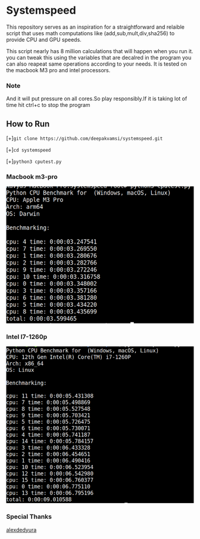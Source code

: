 # Systemspeed
This repository serves as an inspiration for a straightforward and relaible script that uses math computations like (add,sub,mult,div,sha256) to provide CPU and GPU speeds.

This script nearly has 8 million calculations that will happen when you run it. you can tweak this using the variables that are decalred in the program you can also reapeat same operations according to your needs.
It is tested on the macbook M3 pro and intel processors. 

### Note
And it will put pressure on  all cores.So play responsibly.If it is taking lot of time hit ctrl+c to stop the program 

## How to Run
[+]`git clone https://github.com/deepakvamsi/systemspeed.git`

[+]`cd systemspeed`

[+]`python3 cputest.py`

### Macbook m3-pro

![Alt Text](mac-m3pro.png)


### Intel I7-1260p

![Alt Text](intel-i712.png)


### Special Thanks
[alexdedyura](https://github.com/alexdedyura)
